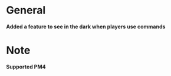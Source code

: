 # General
**Added a feature to see in the dark when players use commands**

# Note
**Supported PM4**


